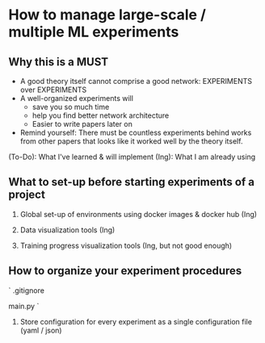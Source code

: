 # How to manage large-scale / multiple ML experiments

## Why this is a MUST

* A good theory itself cannot comprise a good network: EXPERIMENTS over EXPERIMENTS
* A well-organized experiments will
  * save you so much time
  * help you find better network architecture
  * Easier to write papers later on
* Remind yourself: There must be countless experiments behind works from other papers that looks like it worked well by the theory itself.

(To-Do): What I've learned & will implement
(Ing): What I am already using

## What to set-up before starting experiments of a project

1. Global set-up of environments using docker images & docker hub (Ing)

2. Data visualization tools (Ing)

3. Training progress visualization tools (Ing, but not good enough)

## How to organize your experiment procedures

`
.gitignore

main.py
`

1. Store configuration for every experiment as a single configuration file (yaml / json)
 
